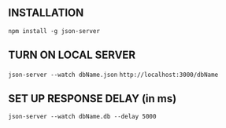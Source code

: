 ## INSTALLATION
```npm install -g json-server```

## TURN ON LOCAL SERVER
```json-server --watch dbName.json```
```http://localhost:3000/dbName```

## SET UP RESPONSE DELAY (in ms)
```json-server --watch dbName.db --delay 5000```
